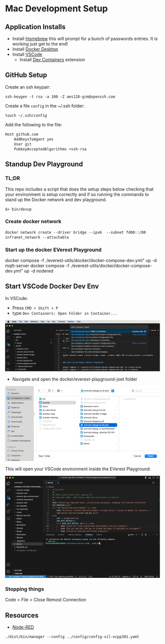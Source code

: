 # Mac Development Setup

## Application Installs

* Install [Homebrew](https://brew.sh/) this will prompt for a bunch of passwords entries. It is working just get to the end!
* Install [Docker Desktop](https://docs.docker.com/desktop/install/mac-install/)
* Install [VSCode](https://formulae.brew.sh/cask/visual-studio-code)
    * Install [Dev Containers](https://marketplace.visualstudio.com/items?itemName=ms-vscode-remote.remote-containers) extension

## GitHub Setup

Create an ssh keypair:

```
ssh-keygen -t rsa -a 100 -Z aes128-gcm@openssh.com
```

Create a file `config` in the ~/.ssh folder:

```
touch ~/.ssh/config
```

Add the following to the file:

```
Host github.com
    AddKeysToAgent yes
    User git
    PubkeyAcceptedAlgorithms +ssh-rsa
```

## Standup Dev Playground

### TL;DR

This repo includes a script that does the setup steps below checking that your environment is setup correctly 
and if so running the commands to stand up the Docker network and dev playground.

```shell
$> bin/devup
```

### Create docker network

```
docker network create --driver bridge --ipv6  --subnet fd00::/80 infranet_network --attachable
```

### Start up the docker EVerest Playground

docker compose -f ./everest-utils/docker/docker-compose-dev.yml" up -d mqtt-server 
docker compose -f ./everest-utils/docker/docker-compose-dev.yml" up -d nodered

## Start VSCode Docker Dev Env

In VSCode:

* Press `CMD + Shift + P`
* type `Dev Containers: Open Folder in Container...`

![VSCode Command Pallet](images/vscode_command_pallet.png "VSCode Command Pallet")

* Navigate and open the docker/everest-playground-joet folder

![VSCode Playground Folder](images/vscode_folder_select.png "VSCode Playground Folder")

This will open your VSCode environment inside the EVerest Playground:

![VSCode Playground Folder](images/vscode_dev_playground.png "VSCode Playground Folder")


### Stopping things

Code > File > Close Remost Connection

## Resources

* [Node-RED](https://nodered.org/)

```
./dist/bin/manager --config ../config/config-sil-ocpp201.yaml
```
